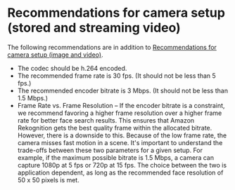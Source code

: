 # Recommendations for camera setup \(stored and streaming video\)<a name="recommendations-camera-stored-streaming-video"></a>

The following recommendations are in addition to [Recommendations for camera setup \(image and video\)](recommendations-camera-image-video.md)\.
+ The codec should be h\.264 encoded\.
+ The recommended frame rate is 30 fps\. \(It should not be less than 5 fps\.\)
+ The recommended encoder bitrate is 3 Mbps\. \(It should not be less than 1\.5 Mbps\.\)
+ Frame Rate vs\. Frame Resolution – If the encoder bitrate is a constraint, we recommend favoring a higher frame resolution over a higher frame rate for better face search results\. This ensures that Amazon Rekognition gets the best quality frame within the allocated bitrate\. However, there is a downside to this\. Because of the low frame rate, the camera misses fast motion in a scene\. It's important to understand the trade\-offs between these two parameters for a given setup\. For example, if the maximum possible bitrate is 1\.5 Mbps, a camera can capture 1080p at 5 fps or 720p at 15 fps\. The choice between the two is application dependent, as long as the recommended face resolution of 50 x 50 pixels is met\.